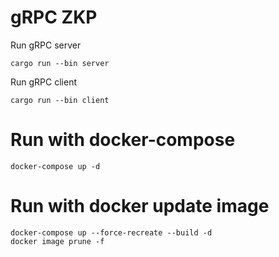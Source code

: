 
# gRPC ZKP

Run gRPC server
```
cargo run --bin server
```

Run gRPC client
```
cargo run --bin client
```

# Run with docker-compose
```
docker-compose up -d
```

# Run with docker update image
```
docker-compose up --force-recreate --build -d
docker image prune -f
```